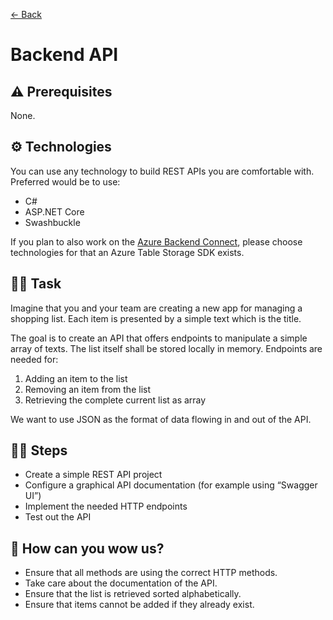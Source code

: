 [← Back](readme.md)

# Backend API

## ⚠️ Prerequisites

None.

## ⚙️ Technologies

You can use any technology to build REST APIs you are comfortable with. Preferred would be to use:

- C#
- ASP.NET Core
- Swashbuckle

If you plan to also work on the [Azure Backend Connect](backend-azure.md), please choose technologies for that an Azure Table Storage SDK exists.

## 🏋️‍♀️ Task

Imagine that you and your team are creating a new app for managing a shopping list. Each item is presented by a simple text which is the title.

The goal is to create an API that offers endpoints to manipulate a simple array of texts. The list itself shall be stored locally in memory. Endpoints are needed for:

1. Adding an item to the list
2. Removing an item from the list
3. Retrieving the complete current list as array

We want to use JSON as the format of data flowing in and out of the API.

## 🏃‍♀️ Steps

- Create a simple REST API project
- Configure a graphical API documentation (for example using “Swagger UI”)
- Implement the needed HTTP endpoints
- Test out the API

## 🤩 How can you wow us?

- Ensure that all methods are using the correct HTTP methods.
- Take care about the documentation of the API.
- Ensure that the list is retrieved sorted alphabetically.
- Ensure that items cannot be added if they already exist.
